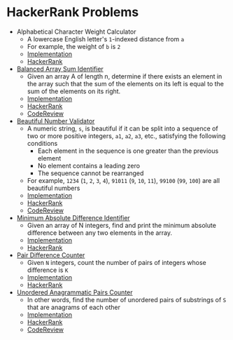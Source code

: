 # HackerRank Problems

* Alphabetical Character Weight Calculator
  * A lowercase English letter's `1`-indexed distance from `a`
  * For example, the weight of `b` is `2`
  * [Implementation](https://github.com/jaebradley/hackerrank/blob/master/src/main/java/algorithms/implementations/AlphabeticalCharacterWeightCalculatorImpl.java)
  * [HackerRank](https://www.hackerrank.com/challenges/weighted-uniform-string)
* [Balanced Array Sum Identifier](https://github.com/jaebradley/hackerrank/blob/master/codereview/balancedArraySumIdentifier.md)
  * Given an array A of length n, determine if there exists an element in the array such that the sum of the elements on
    its left is equal to the sum of the elements on its right.
  * [Implementation](https://github.com/jaebradley/hackerrank/blob/b16a885baecb8fa6cd5bf25c608e8f489a091cc4/src/main/java/algorithms/implementations/BalancedArraySumIdentifier.java)
  * [HackerRank](https://www.hackerrank.com/challenges/sherlock-and-array)
  * [CodeReview](https://codereview.stackexchange.com/questions/173704/for-an-array-check-if-an-index-exists-where-the-sum-of-the-elements-to-the-left)
* [Beautiful Number Validator](https://github.com/jaebradley/hackerrank/blob/master/codereview/beautifulNumberValidator.md)
  * A numeric string, `s`, is beautiful if it can be split into a sequence of two or more positive integers, `a1`, `a2`, `a3`, etc., satisfying the following conditions
    * Each element in the sequence is one greater than the previous element
    * No element contains a leading zero
    * The sequence cannot be rearranged
  * For example, `1234` (`1`, `2`, `3`, `4`), `91011` (`9`, `10`, `11`), `99100` (`99`, `100`) are all beautiful numbers
  * [Implementation](https://github.com/jaebradley/hackerrank/blob/master/src/main/java/algorithms/implementations/BeautifulNumberValidatorImpl.java)
  * [HackerRank](https://www.hackerrank.com/challenges/separate-the-numbers/problem)
  * [CodeReview](https://codereview.stackexchange.com/questions/169679/beautiful-number-validator/169705#169705)
* [Minimum Absolute Difference Identifier](https://github.com/jaebradley/hackerrank/blob/master/codereview/minimumAbsoluteDifferenceIdentifier.md)
  * Given an array of N integers, find and print the minimum absolute difference between any two elements in the array.
  * [Implementation](https://github.com/jaebradley/hackerrank/blob/master/src/main/java/algorithms/implementations/MinimumAbsoluteDifferenceIdentifier.java)
  * [HackerRank](https://www.hackerrank.com/challenges/minimum-absolute-difference-in-an-array)
* [Pair Difference Counter](https://github.com/jaebradley/hackerrank/blob/master/codereview/pairDifferenceCounter.md)
  * Given `N` integers, count the number of pairs of integers whose difference is `K`
  * [Implementation](https://github.com/jaebradley/hackerrank/blob/master/src/main/java/algorithms/implementations/PairDifferenceCounter.java)
  * [HackerRank](https://www.hackerrank.com/challenges/pairs/problem)
* [Unordered Anagrammatic Pairs Counter](https://github.com/jaebradley/hackerrank/blob/master/codereview/unorderedAnagrammaticPairsCounter.md)
  * In other words, find the number of unordered pairs of substrings of `S` that are anagrams of each other
  * [Implementation](https://github.com/jaebradley/hackerrank/blob/master/src/main/java/algorithms/implementations/UnorderedAnagrammaticPairsCounterImpl.java)
  * [HackerRank](https://www.hackerrank.com/challenges/sherlock-and-anagrams/problem)
  * [CodeReview](https://codereview.stackexchange.com/questions/169768/unordered-substring-anagrammatic-pairs)